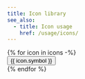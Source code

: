 ```yaml
---
title: Icon library
see_also:
  - title: Icon usage
    href: /usage/icons/
---
```


<div class="flex flex-wrap">
  {% for icon in icons -%}
    <div class="w-1/2 lg:w-1/3 mb-80">
      <clipboard-copy class="block group" value="{{ icon.symbol }}">
        <div class="mx-28 no-underline text-center text-slate">
          <div class="flex justify-around mb-4">
            <sfgov-icon
              class="p-20 lg:p-60 xl:p-80 border-1 border-solid border-grey-2"
              width="28"
              height="28"
              symbol="{{ icon.symbol }}"
            ></sfgov-icon>
          </div>
          <button class="btn-block py-4 relative border-0 bg-none group-hover:bg-slate-1">
            <div class="w-full text-slate-4 font-mono pl-20">{{ icon.symbol }}</div>
            <sfgov-icon
              symbol="document"
              class="text-slate-3 invisible group-hover:visible"
              width="20"
              height="16"
            ></sfgov-icon>
          </button>
        </div>
      </clipboard-copy>
    </div>
  {% endfor %}
</div>
